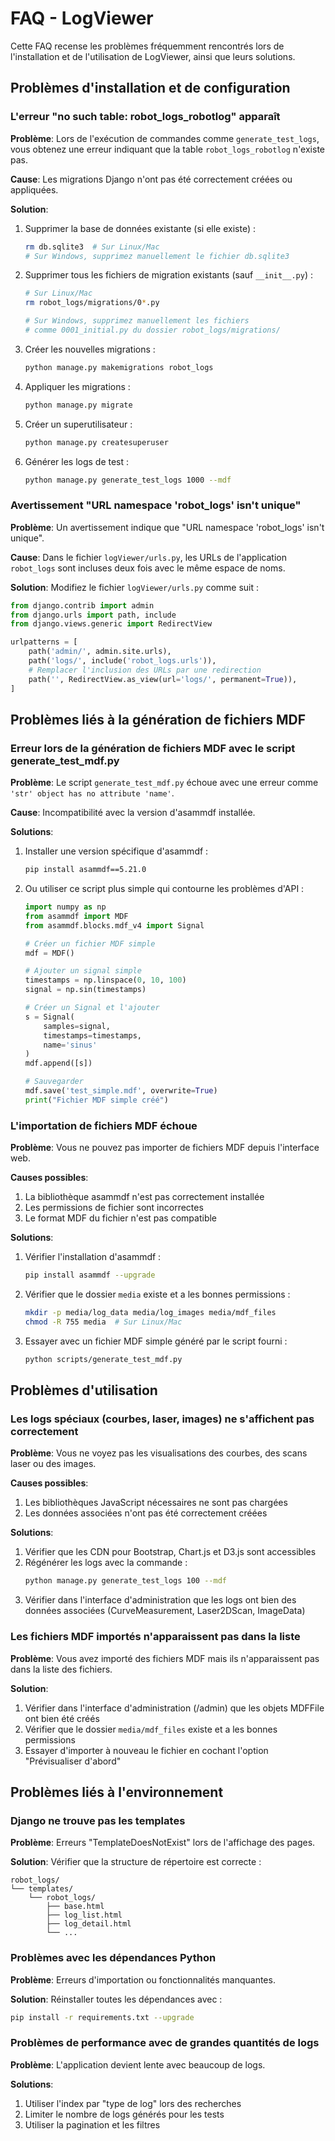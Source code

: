 # FAQ - LogViewer

Cette FAQ recense les problèmes fréquemment rencontrés lors de l'installation et de l'utilisation de LogViewer, ainsi que leurs solutions.

## Problèmes d'installation et de configuration

### L'erreur "no such table: robot_logs_robotlog" apparaît

**Problème**: Lors de l'exécution de commandes comme `generate_test_logs`, vous obtenez une erreur indiquant que la table `robot_logs_robotlog` n'existe pas.

**Cause**: Les migrations Django n'ont pas été correctement créées ou appliquées.

**Solution**:
1. Supprimer la base de données existante (si elle existe) :
   ```bash
   rm db.sqlite3  # Sur Linux/Mac
   # Sur Windows, supprimez manuellement le fichier db.sqlite3
   ```

2. Supprimer tous les fichiers de migration existants (sauf `__init__.py`) :
   ```bash
   # Sur Linux/Mac
   rm robot_logs/migrations/0*.py
   
   # Sur Windows, supprimez manuellement les fichiers 
   # comme 0001_initial.py du dossier robot_logs/migrations/
   ```

3. Créer les nouvelles migrations :
   ```bash
   python manage.py makemigrations robot_logs
   ```

4. Appliquer les migrations :
   ```bash
   python manage.py migrate
   ```

5. Créer un superutilisateur :
   ```bash
   python manage.py createsuperuser
   ```

6. Générer les logs de test :
   ```bash
   python manage.py generate_test_logs 1000 --mdf
   ```

### Avertissement "URL namespace 'robot_logs' isn't unique"

**Problème**: Un avertissement indique que "URL namespace 'robot_logs' isn't unique".

**Cause**: Dans le fichier `logViewer/urls.py`, les URLs de l'application `robot_logs` sont incluses deux fois avec le même espace de noms.

**Solution**: Modifiez le fichier `logViewer/urls.py` comme suit :
```python
from django.contrib import admin
from django.urls import path, include
from django.views.generic import RedirectView

urlpatterns = [
    path('admin/', admin.site.urls),
    path('logs/', include('robot_logs.urls')),
    # Remplacer l'inclusion des URLs par une redirection
    path('', RedirectView.as_view(url='logs/', permanent=True)),
]
```

## Problèmes liés à la génération de fichiers MDF

### Erreur lors de la génération de fichiers MDF avec le script generate_test_mdf.py

**Problème**: Le script `generate_test_mdf.py` échoue avec une erreur comme `'str' object has no attribute 'name'`.

**Cause**: Incompatibilité avec la version d'asammdf installée.

**Solutions**:
1. Installer une version spécifique d'asammdf :
   ```bash
   pip install asammdf==5.21.0
   ```

2. Ou utiliser ce script plus simple qui contourne les problèmes d'API :
   ```python
   import numpy as np
   from asammdf import MDF
   from asammdf.blocks.mdf_v4 import Signal

   # Créer un fichier MDF simple
   mdf = MDF()

   # Ajouter un signal simple
   timestamps = np.linspace(0, 10, 100)
   signal = np.sin(timestamps)

   # Créer un Signal et l'ajouter
   s = Signal(
       samples=signal,
       timestamps=timestamps,
       name='sinus'
   )
   mdf.append([s])

   # Sauvegarder
   mdf.save('test_simple.mdf', overwrite=True)
   print("Fichier MDF simple créé")
   ```

### L'importation de fichiers MDF échoue

**Problème**: Vous ne pouvez pas importer de fichiers MDF depuis l'interface web.

**Causes possibles**:
1. La bibliothèque asammdf n'est pas correctement installée
2. Les permissions de fichier sont incorrectes
3. Le format MDF du fichier n'est pas compatible

**Solutions**:
1. Vérifier l'installation d'asammdf :
   ```bash
   pip install asammdf --upgrade
   ```

2. Vérifier que le dossier `media` existe et a les bonnes permissions :
   ```bash
   mkdir -p media/log_data media/log_images media/mdf_files
   chmod -R 755 media  # Sur Linux/Mac
   ```

3. Essayer avec un fichier MDF simple généré par le script fourni :
   ```bash
   python scripts/generate_test_mdf.py
   ```

## Problèmes d'utilisation

### Les logs spéciaux (courbes, laser, images) ne s'affichent pas correctement

**Problème**: Vous ne voyez pas les visualisations des courbes, des scans laser ou des images.

**Causes possibles**:
1. Les bibliothèques JavaScript nécessaires ne sont pas chargées
2. Les données associées n'ont pas été correctement créées

**Solutions**:
1. Vérifier que les CDN pour Bootstrap, Chart.js et D3.js sont accessibles
2. Régénérer les logs avec la commande :
   ```bash
   python manage.py generate_test_logs 100 --mdf
   ```
3. Vérifier dans l'interface d'administration que les logs ont bien des données associées (CurveMeasurement, Laser2DScan, ImageData)

### Les fichiers MDF importés n'apparaissent pas dans la liste

**Problème**: Vous avez importé des fichiers MDF mais ils n'apparaissent pas dans la liste des fichiers.

**Solution**:
1. Vérifier dans l'interface d'administration (/admin) que les objets MDFFile ont bien été créés
2. Vérifier que le dossier `media/mdf_files` existe et a les bonnes permissions
3. Essayer d'importer à nouveau le fichier en cochant l'option "Prévisualiser d'abord"

## Problèmes liés à l'environnement

### Django ne trouve pas les templates

**Problème**: Erreurs "TemplateDoesNotExist" lors de l'affichage des pages.

**Solution**: Vérifier que la structure de répertoire est correcte :
```
robot_logs/
└── templates/
    └── robot_logs/
        ├── base.html
        ├── log_list.html
        ├── log_detail.html
        └── ...
```

### Problèmes avec les dépendances Python

**Problème**: Erreurs d'importation ou fonctionnalités manquantes.

**Solution**: Réinstaller toutes les dépendances avec :
```bash
pip install -r requirements.txt --upgrade
```

### Problèmes de performance avec de grandes quantités de logs

**Problème**: L'application devient lente avec beaucoup de logs.

**Solutions**:
1. Utiliser l'index par "type de log" lors des recherches
2. Limiter le nombre de logs générés pour les tests
3. Utiliser la pagination et les filtres
